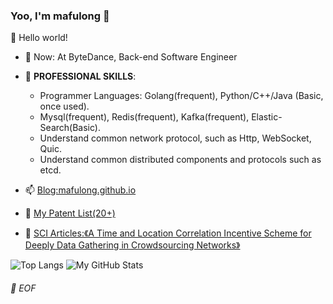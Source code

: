 ### Yoo, I'm mafulong 👋

🎊 Hello world!

- 🔭 Now: At ByteDance, Back-end Software Engineer 
- 🌱 **PROFESSIONAL SKILLS**:
  - Programmer Languages: Golang(frequent), Python/C++/Java (Basic, once used).
  - Mysql(frequent), Redis(frequent), Kafka(frequent), Elastic-Search(Basic).
  - Understand common network protocol, such as Http, WebSocket, Quic.
  - Understand common distributed components and protocols such as etcd.

- 📫 [Blog:mafulong.github.io](https://mafulong.github.io)
- 📝 [My Patent List(20+)](https://github.com/mafulong/mafulong/blob/main/files/zhuanli.csv)
- 📝 [SCI Articles:《A Time and Location Correlation Incentive Scheme for Deeply Data Gathering in Crowdsourcing Networks》](https://www.hindawi.com/journals/wcmc/2018/8052620/)

![Top Langs](https://github-readme-stats.vercel.app/api/top-langs/?username=mafulong&layout=compact)
![My GitHub Stats](https://github-readme-stats.vercel.app/api?username=mafulong&theme=vue&show_icons=true)



###### 💾 EOF



